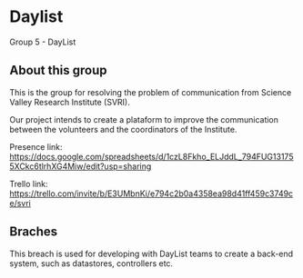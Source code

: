 # Daylist
Group 5 - DayList

## About this group
This is the group for resolving the problem of communication from Science Valley Research Institute (SVRI).

Our project intends to create a plataform to improve the communication between the volunteers and the coordinators of the Institute.

Presence link: https://docs.google.com/spreadsheets/d/1czL8Fkho_ELJddL_794FUG131755XCkc6tlrhXG4Miw/edit?usp=sharing

Trello link: https://trello.com/invite/b/E3UMbnKi/e794c2b0a4358ea98d41ff459c3749ce/svri

## Braches
This breach is used for developing with DayList teams to create a back-end system, such as datastores, controllers etc.
